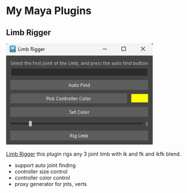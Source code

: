 # My Maya Plugins

## Limb Rigger

<img src="./assets/LimbRigger.PNG" width=400>

[Limb Rigger]("./src/LimbRigger.py")
this plugin rigs any 3 joint limb with ik and fk and ikfk blend.

* support auto joint finding
* controller size control
* controller color control
* proxy generator for jnts, verts
